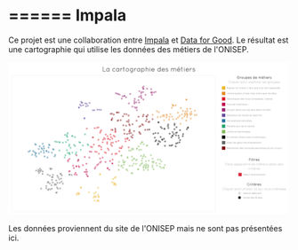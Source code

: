 ======
Impala
======

Ce projet est une collaboration entre [Impala](http://www.impala.in) et [Data for Good](http://www.dataforgood.fr).
Le résultat est une cartographie qui utilise les données des métiers de l'ONISEP.

<p align="center">
  <img src="Jobs_map.png" width="750"/>
</p>

Les données proviennent du site de l'ONISEP mais ne sont pas présentées ici. 

